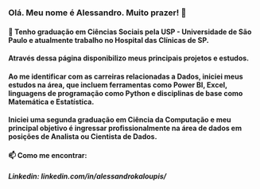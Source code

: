 ### Olá. Meu nome é Alessandro. Muito prazer! 👋

#### 🔭 Tenho graduação em Ciências Sociais pela USP - Universidade de São Paulo e atualmente trabalho no Hospital das Clínicas de SP.

####  Através dessa página disponibilizo meus principais projetos e estudos.

#### Ao me identificar com as carreiras relacionadas a Dados, iniciei meus estudos na área, que incluem ferramentas como Power BI, Excel, linguagens de programação como Python e disciplinas de base como Matemática e Estatística.

#### Iniciei uma segunda graduação em Ciência da Computação e meu principal objetivo é ingressar profissionalmente na área de dados em posições de Analista ou Cientista de Dados.

#### 📫 Como me encontrar:

##### Linkedin: linkedin.com/in/alessandrokaloupis/

<!--
**alekaloupis/alekaloupis** is a ✨ _special_ ✨ repository because its `README.md` (this file) appears on your GitHub profile.

Here are some ideas to get you started:

